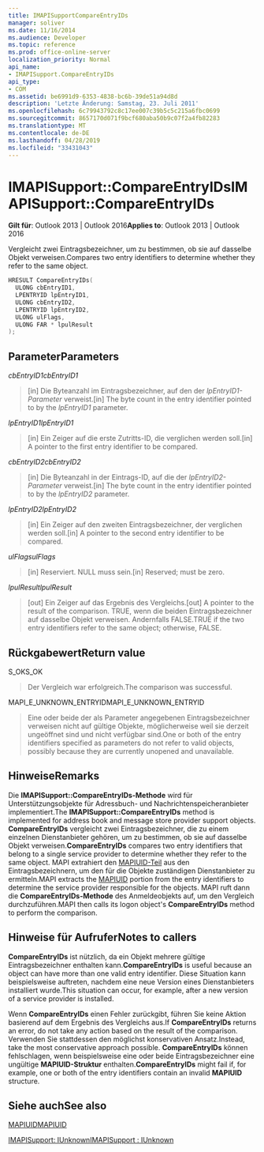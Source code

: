 ```yaml
---
title: IMAPISupportCompareEntryIDs
manager: soliver
ms.date: 11/16/2014
ms.audience: Developer
ms.topic: reference
ms.prod: office-online-server
localization_priority: Normal
api_name:
- IMAPISupport.CompareEntryIDs
api_type:
- COM
ms.assetid: be6991d9-6353-4838-bc6b-39de51a94d8d
description: 'Letzte Änderung: Samstag, 23. Juli 2011'
ms.openlocfilehash: 6c79943792c8c17ee007c39b5c5c215a6fbc0699
ms.sourcegitcommit: 8657170d071f9bcf680aba50b9c07f2a4fb82283
ms.translationtype: MT
ms.contentlocale: de-DE
ms.lasthandoff: 04/28/2019
ms.locfileid: "33431043"
---
```

# <a name="imapisupportcompareentryids"></a><span data-ttu-id="ca9ad-103">IMAPISupport::CompareEntryIDs</span><span class="sxs-lookup"><span data-stu-id="ca9ad-103">IMAPISupport::CompareEntryIDs</span></span>

  
  
<span data-ttu-id="ca9ad-104">**Gilt für**: Outlook 2013 | Outlook 2016</span><span class="sxs-lookup"><span data-stu-id="ca9ad-104">**Applies to**: Outlook 2013 | Outlook 2016</span></span> 
  
<span data-ttu-id="ca9ad-105">Vergleicht zwei Eintragsbezeichner, um zu bestimmen, ob sie auf dasselbe Objekt verweisen.</span><span class="sxs-lookup"><span data-stu-id="ca9ad-105">Compares two entry identifiers to determine whether they refer to the same object.</span></span> 
  
```cpp
HRESULT CompareEntryIDs(
  ULONG cbEntryID1,
  LPENTRYID lpEntryID1,
  ULONG cbEntryID2,
  LPENTRYID lpEntryID2,
  ULONG ulFlags,
  ULONG FAR * lpulResult
);
```

## <a name="parameters"></a><span data-ttu-id="ca9ad-106">Parameter</span><span class="sxs-lookup"><span data-stu-id="ca9ad-106">Parameters</span></span>

 <span data-ttu-id="ca9ad-107">_cbEntryID1_</span><span class="sxs-lookup"><span data-stu-id="ca9ad-107">_cbEntryID1_</span></span>
  
> <span data-ttu-id="ca9ad-108">[in] Die Byteanzahl im Eintragsbezeichner, auf den der  _lpEntryID1-Parameter_ verweist.</span><span class="sxs-lookup"><span data-stu-id="ca9ad-108">[in] The byte count in the entry identifier pointed to by the  _lpEntryID1_ parameter.</span></span> 
    
 <span data-ttu-id="ca9ad-109">_lpEntryID1_</span><span class="sxs-lookup"><span data-stu-id="ca9ad-109">_lpEntryID1_</span></span>
  
> <span data-ttu-id="ca9ad-110">[in] Ein Zeiger auf die erste Zutritts-ID, die verglichen werden soll.</span><span class="sxs-lookup"><span data-stu-id="ca9ad-110">[in] A pointer to the first entry identifier to be compared.</span></span>
    
 <span data-ttu-id="ca9ad-111">_cbEntryID2_</span><span class="sxs-lookup"><span data-stu-id="ca9ad-111">_cbEntryID2_</span></span>
  
> <span data-ttu-id="ca9ad-112">[in] Die Byteanzahl in der Eintrags-ID, auf die der  _lpEntryID2-Parameter_ verweist.</span><span class="sxs-lookup"><span data-stu-id="ca9ad-112">[in] The byte count in the entry identifier pointed to by the  _lpEntryID2_ parameter.</span></span> 
    
 <span data-ttu-id="ca9ad-113">_lpEntryID2_</span><span class="sxs-lookup"><span data-stu-id="ca9ad-113">_lpEntryID2_</span></span>
  
> <span data-ttu-id="ca9ad-114">[in] Ein Zeiger auf den zweiten Eintragsbezeichner, der verglichen werden soll.</span><span class="sxs-lookup"><span data-stu-id="ca9ad-114">[in] A pointer to the second entry identifier to be compared.</span></span>
    
 <span data-ttu-id="ca9ad-115">_ulFlags_</span><span class="sxs-lookup"><span data-stu-id="ca9ad-115">_ulFlags_</span></span>
  
> <span data-ttu-id="ca9ad-116">[in] Reserviert. NULL muss sein.</span><span class="sxs-lookup"><span data-stu-id="ca9ad-116">[in] Reserved; must be zero.</span></span>
    
 <span data-ttu-id="ca9ad-117">_lpulResult_</span><span class="sxs-lookup"><span data-stu-id="ca9ad-117">_lpulResult_</span></span>
  
> <span data-ttu-id="ca9ad-118">[out] Ein Zeiger auf das Ergebnis des Vergleichs.</span><span class="sxs-lookup"><span data-stu-id="ca9ad-118">[out] A pointer to the result of the comparison.</span></span> <span data-ttu-id="ca9ad-119">TRUE, wenn die beiden Eintragsbezeichner auf dasselbe Objekt verweisen. Andernfalls FALSE.</span><span class="sxs-lookup"><span data-stu-id="ca9ad-119">TRUE if the two entry identifiers refer to the same object; otherwise, FALSE.</span></span>
    
## <a name="return-value"></a><span data-ttu-id="ca9ad-120">Rückgabewert</span><span class="sxs-lookup"><span data-stu-id="ca9ad-120">Return value</span></span>

<span data-ttu-id="ca9ad-121">S_OK</span><span class="sxs-lookup"><span data-stu-id="ca9ad-121">S_OK</span></span> 
  
> <span data-ttu-id="ca9ad-122">Der Vergleich war erfolgreich.</span><span class="sxs-lookup"><span data-stu-id="ca9ad-122">The comparison was successful.</span></span>
    
<span data-ttu-id="ca9ad-123">MAPI_E_UNKNOWN_ENTRYID</span><span class="sxs-lookup"><span data-stu-id="ca9ad-123">MAPI_E_UNKNOWN_ENTRYID</span></span> 
  
> <span data-ttu-id="ca9ad-124">Eine oder beide der als Parameter angegebenen Eintragsbezeichner verweisen nicht auf gültige Objekte, möglicherweise weil sie derzeit ungeöffnet sind und nicht verfügbar sind.</span><span class="sxs-lookup"><span data-stu-id="ca9ad-124">One or both of the entry identifiers specified as parameters do not refer to valid objects, possibly because they are currently unopened and unavailable.</span></span>
    
## <a name="remarks"></a><span data-ttu-id="ca9ad-125">Hinweise</span><span class="sxs-lookup"><span data-stu-id="ca9ad-125">Remarks</span></span>

<span data-ttu-id="ca9ad-126">Die **IMAPISupport::CompareEntryIDs-Methode** wird für Unterstützungsobjekte für Adressbuch- und Nachrichtenspeicheranbieter implementiert.</span><span class="sxs-lookup"><span data-stu-id="ca9ad-126">The **IMAPISupport::CompareEntryIDs** method is implemented for address book and message store provider support objects.</span></span> <span data-ttu-id="ca9ad-127">**CompareEntryIDs** vergleicht zwei Eintragsbezeichner, die zu einem einzelnen Dienstanbieter gehören, um zu bestimmen, ob sie auf dasselbe Objekt verweisen.</span><span class="sxs-lookup"><span data-stu-id="ca9ad-127">**CompareEntryIDs** compares two entry identifiers that belong to a single service provider to determine whether they refer to the same object.</span></span> <span data-ttu-id="ca9ad-128">MAPI extrahiert den [MAPIUID-Teil](mapiuid.md) aus den Eintragsbezeichnern, um den für die Objekte zuständigen Dienstanbieter zu ermitteln.</span><span class="sxs-lookup"><span data-stu-id="ca9ad-128">MAPI extracts the [MAPIUID](mapiuid.md) portion from the entry identifiers to determine the service provider responsible for the objects.</span></span> <span data-ttu-id="ca9ad-129">MAPI ruft dann die **CompareEntryIDs-Methode** des Anmeldeobjekts auf, um den Vergleich durchzuführen.</span><span class="sxs-lookup"><span data-stu-id="ca9ad-129">MAPI then calls its logon object's **CompareEntryIDs** method to perform the comparison.</span></span> 
  
## <a name="notes-to-callers"></a><span data-ttu-id="ca9ad-130">Hinweise für Aufrufer</span><span class="sxs-lookup"><span data-stu-id="ca9ad-130">Notes to callers</span></span>

 <span data-ttu-id="ca9ad-131">**CompareEntryIDs** ist nützlich, da ein Objekt mehrere gültige Eintragsbezeichner enthalten kann.</span><span class="sxs-lookup"><span data-stu-id="ca9ad-131">**CompareEntryIDs** is useful because an object can have more than one valid entry identifier.</span></span> <span data-ttu-id="ca9ad-132">Diese Situation kann beispielsweise auftreten, nachdem eine neue Version eines Dienstanbieters installiert wurde.</span><span class="sxs-lookup"><span data-stu-id="ca9ad-132">This situation can occur, for example, after a new version of a service provider is installed.</span></span> 
  
<span data-ttu-id="ca9ad-133">Wenn **CompareEntryIDs** einen Fehler zurückgibt, führen Sie keine Aktion basierend auf dem Ergebnis des Vergleichs aus.</span><span class="sxs-lookup"><span data-stu-id="ca9ad-133">If **CompareEntryIDs** returns an error, do not take any action based on the result of the comparison.</span></span> <span data-ttu-id="ca9ad-134">Verwenden Sie stattdessen den möglichst konservativen Ansatz.</span><span class="sxs-lookup"><span data-stu-id="ca9ad-134">Instead, take the most conservative approach possible.</span></span> <span data-ttu-id="ca9ad-135">**CompareEntryIDs** können fehlschlagen, wenn beispielsweise eine oder beide Eintragsbezeichner eine ungültige **MAPIUID-Struktur** enthalten.</span><span class="sxs-lookup"><span data-stu-id="ca9ad-135">**CompareEntryIDs** might fail if, for example, one or both of the entry identifiers contain an invalid **MAPIUID** structure.</span></span> 
  
## <a name="see-also"></a><span data-ttu-id="ca9ad-136">Siehe auch</span><span class="sxs-lookup"><span data-stu-id="ca9ad-136">See also</span></span>



[<span data-ttu-id="ca9ad-137">MAPIUID</span><span class="sxs-lookup"><span data-stu-id="ca9ad-137">MAPIUID</span></span>](mapiuid.md)
  
[<span data-ttu-id="ca9ad-138">IMAPISupport: IUnknown</span><span class="sxs-lookup"><span data-stu-id="ca9ad-138">IMAPISupport : IUnknown</span></span>](imapisupportiunknown.md)

